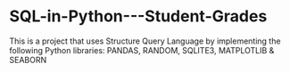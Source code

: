 # SQL-in-Python---Student-Grades
This is a project that uses Structure Query Language by implementing the following Python libraries: PANDAS,  RANDOM, SQLITE3, MATPLOTLIB &amp; SEABORN
